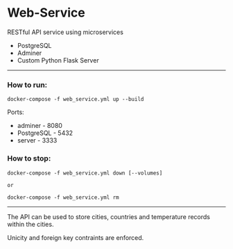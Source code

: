 # Web-Service
RESTful API service using microservices

* PostgreSQL
* Adminer
* Custom Python Flask Server

---

### How to run:
```
docker-compose -f web_service.yml up --build
```

Ports:
* adminer - 8080
* PostgreSQL - 5432
* server - 3333

### How to stop:
```
docker-compose -f web_service.yml down [--volumes]

or

docker-compose -f web_service.yml rm
```

---

The API can be used to store cities, countries and temperature records within
the cities.

Unicity and foreign key contraints are enforced.
